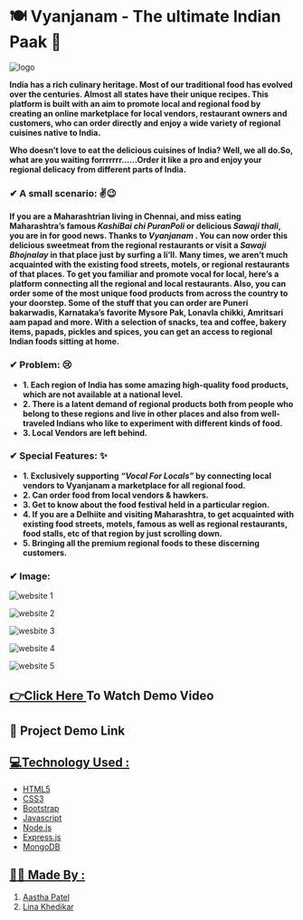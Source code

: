 #  🍽 Vyanjanam - The ultimate Indian Paak 🍱

![logo](https://user-images.githubusercontent.com/64533667/175818343-e66a8d91-29c3-47f3-95fe-8831c7e47bc0.JPG)



**India has a rich culinary heritage. Most of our traditional food has evolved over the centuries. Almost all states have their unique recipes.
This platform is built with an aim to promote local and regional food by creating an online marketplace for local vendors, restaurant owners and customers, who can order directly and enjoy a wide variety of regional cuisines native to India.**

**Who doesn’t love to eat the delicious cuisines of India? Well, we all do.So, what are you waiting forrrrrrr……Order it like a pro and enjoy your regional delicacy from different parts of India.**

<h3 align="left">✔ A small scenario: ✌😉 </h3>

**If you are a Maharashtrian living in Chennai, and miss eating Maharashtra’s famous <em>KashiBai chi PuranPoli</em> or delicious <em>Sawaji thali</em>, you are in for good news. Thanks to <em>Vyanjanam </em>. You can now order this delicious sweetmeat from the regional restaurants or visit a <em> Sawaji Bhojnalay </em> in that place just by surfing a li’ll.**
**Many times, we aren’t much acquainted with the existing food streets, motels, or regional restaurants of that places. To get you familiar and promote vocal for local, here’s a platform connecting all the regional and local restaurants. Also, you can order some of the most unique food products from across the country to your doorstep. Some of the stuff that you can order are Puneri bakarwadis, Karnataka’s favorite Mysore Pak, Lonavla chikki, Amritsari aam papad and more. With a selection of snacks, tea and coffee, bakery items, papads, pickles and spices, you can get an access to regional Indian foods sitting at home.**


<h3 align="left">✔ Problem: 😢</h3>

- **1. Each region of India has some amazing high-quality food products, which are not available at a national level.**
- **2. There is a latent demand of regional products both from people who belong to these regions and live in other places and also from well-traveled Indians who like to experiment with different kinds of food.**
- **3. Local Vendors are left behind.**

<h3 align="left">✔ Special Features: ✨</h3>

- **1. Exclusively supporting <em> “Vocal For Locals” </em> by connecting local vendors to Vyanjanam a marketplace for all regional food.**
- **2. Can order food from local vendors & hawkers.**
- **3. Get to know about the food festival held in a particular region.**
- **4. If you are a Delhiite and visiting Maharashtra, to get acquainted with existing food streets, motels, famous as well as regional restaurants, food stalls, etc of that region by just scrolling down.**
- **5. Bringing all the premium regional foods to these discerning customers.**

<h3 align="left">✔ Image:</h3>

![website 1](https://user-images.githubusercontent.com/64533667/175818064-ae70dfd0-56e3-4b00-87df-97fa3bdc8030.JPG)

![website 2](https://user-images.githubusercontent.com/64533667/175818249-a7e1dea6-559e-4c30-a06f-680ae058488e.JPG)

![wesbite 3](https://user-images.githubusercontent.com/64533667/175818273-6edea3a7-3c80-404d-b50d-f170c54dba51.JPG)

![website 4](https://user-images.githubusercontent.com/64533667/175818291-f953aad2-7825-4c35-8d45-51462ec28449.JPG)

![website 5](https://user-images.githubusercontent.com/64533667/175818306-c9343796-db3e-4478-b8bc-90d9e06b5231.JPG)






## <a href="https://drive.google.com/file/d/13T6MhoTDsDyJxAtl290QSi5w6QYvuoXz/view?usp=sharing"> 👉Click Here </a> To Watch Demo Video
## 🔗 Project Demo Link <a href="https://vyanjanam.netlify.app/">
## 💻Technology Used :
* HTML5
* CSS3
* Bootstrap
* Javascript
* Node.js
* Express.js
* MongoDB

## 👩‍💻 Made By :
  1. [Aastha Patel](https://github.com/patelaastha)
  2. [Lina Khedikar](https://github.com/linakhedikar)

